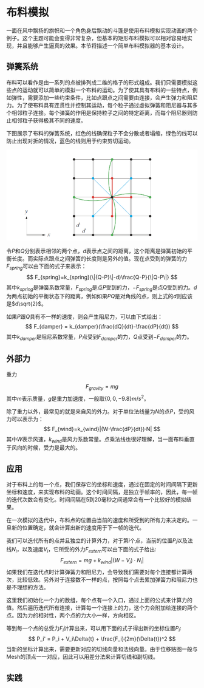 # 布料模拟



一面在风中飘扬的旗帜和一个角色身后飘动的斗篷是使用布料模拟实现动画的两个例子。这个主题可能会变得非常复杂，但基本的矩形布料模拟可以相对容易地实现，并且能够产生逼真的效果。本节将描述一个简单布料模拟器的基本设计。

## 弹簧系统

布料可以看作是由一系列的点被排列成二维的格子的形式组成。我们只需要模拟这些点的运动就可以简单的模拟一个布料的运动。为了使其具有布料的一些特点，例如弹性，需要添加一些约束条件，比如点跟点之间需要由连接，会产生弹力和阻尼力。为了使布料具有连贯性并控制其运动，每个粒子通过虚拟弹簧和阻尼器与其多个相邻粒子连接。每个弹簧的作用是保持粒子之间的特定距离，而每个阻尼器则防止相邻粒子获得极其不同的速度。



下图展示了布料的弹簧系统，红色的线确保粒子不会分散或者塌缩，绿色的线可以防止出现对折的情况，蓝色的线则用于约束剪切运动。

![image-20240627143853662](https://raw.githubusercontent.com/eatdreamcat/PicGo-01/main/image-20240627143853662.png)





令$P$和$Q$分别表示相邻的两个点，$d$表示点之间的距离，这个距离是弹簧初始的平衡长度。而实际点跟点之间弹簧的长度则是另外的值。现在点受到的弹簧的力$F_{spring}$可以由下面的式子来表示：
$$
F_{spring}=k_{spring}(\|{Q-P}\|-d)\frac{Q-P}{\|Q-P\|}
$$
其中$k_{spring}$是弹簧系数常量，$F_{spring}$是点$P$受到的力，$-F_{spring}$是点Q受到的力。$d$为两点初始的平衡状态下的距离，例如如果$PQ$是对角线的点，则上式的$d$则应该是$d\sqrt{2}$。





如果$P$跟$Q$具有不一样的速度，则会产生阻尼力，可以由下式给出：
$$
F_{damper} = k_{damper}(\frac{dQ}{dt}-\frac{dP}{dt})
$$
其中$k_{damper}$是阻尼系数常量，$P$点受到$F_{damper}$的力，$Q$点受到$-F_{damper}$的力。



## 外部力



重力


$$
F_{gravity}=mg
$$
其中$m$表示质量，$g$是重力加速度，一般取$\{0,0,-9.8\}m/s^2$。



除了重力以外，最常见的就是来自风的外力。对于单位法线量为$N$的点$P$，受的风力可以表示为：
$$
F_{wind}=k_{wind}|(W-\frac{dP}{dt})·N|
$$
其中$W$表示风速，$k_{wind}$是风力系数常量。点乘法线也很好理解，当一面布料垂直于风向的时候，受力是最大的。





## 应用



对于布料上的每一个点，我们保存它的坐标和速度，通过在固定的时间间隔下更新坐标和速度，来实现布料的动画。这个时间间隔，是独立于帧率的，因此，每一帧的迭代次数会有变化。时间间隔在5到20毫秒之间通常会有一个比较好的模拟结果。



在一次模拟的迭代中，布料点的位置由当前的速度和所受到的所有力来决定的。一旦新的位置确定，就会计算出新的速度用于下一帧的迭代。



我们可以迭代所有的点并且独立的计算外力，对于第$i$个点，当前的位置$P_i$以及法线$N_i$，以及速度$V_i$，它所受的外力$F_{extern}$可以由下面的式子给出:
$$
F_{extern}=mg+k_{wind}|(W-V_i)·N_i|
$$
如果我们在迭代点时计算弹簧力和阻尼力，会导致我们需要对每个连接都计算两次，比较低效。另外对于连接数不一样的点，按照每个点去累加弹簧力和阻尼力也是不理想的方法。



这里我们初始化一个力的数组，每个点有一个入口，通过上面的公式来计算力的值。然后遍历迭代所有连接，计算每一个连接上的力，这个力会附加给连接的两个点。因为力的相对性，两个点的力大小一样，方向相反。



等到每一个点的总受力$F_i$计算出来，可以用下面的式子得出新的坐标位置$P_i$:
$$
P_i' = P_i + V_i\Delta{t} + \frac{F_i}{2m}(\Delta{t})^2
$$
当新的坐标计算出来，需要更新对应的切线向量和法线向量。由于位移贴图一般与Mesh的顶点一一对应，因此可以用差分法来计算切线和副切线。



## 实践






